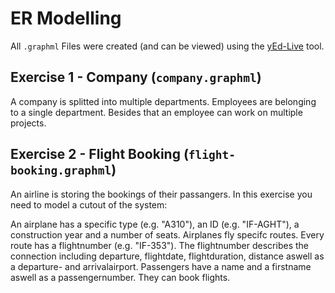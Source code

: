 # ER Modelling

All `.graphml` Files were created (and can be viewed) using the [yEd-Live](https://www.yworks.com/yed-live/) tool.

## Exercise 1 - Company (`company.graphml`)

A company is splitted into multiple departments. Employees are belonging to a single department. Besides that an employee can work on multiple projects.

## Exercise 2 - Flight Booking (`flight-booking.graphml`)

An airline is storing the bookings of their passangers. In this exercise you need to model a cutout of the system:

An airplane has a specific type (e.g. "A310"), an ID (e.g. "IF-AGHT"), a construction year and a number of seats.
Airplanes fly specifc routes. Every route has a flightnumber (e.g. "IF-353"). The flightnumber describes the connection including departure, flightdate, flightduration, distance aswell as a departure- and arrivalairport.
Passengers have a name and a firstname aswell as a passengernumber. They can book flights.
